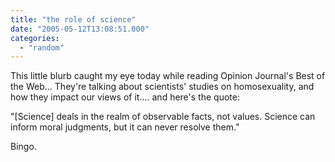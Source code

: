 ```yaml
---
title: "the role of science"
date: "2005-05-12T13:08:51.000"
categories: 
  - "random"
---
```


This little blurb caught my eye today while reading Opinion Journal's Best of the Web... They're talking about scientists' studies on homosexuality, and how they impact our views of it.... and here's the quote:

"\[Science\] deals in the realm of observable facts, not values. Science can inform moral judgments, but it can never resolve them."

Bingo.

